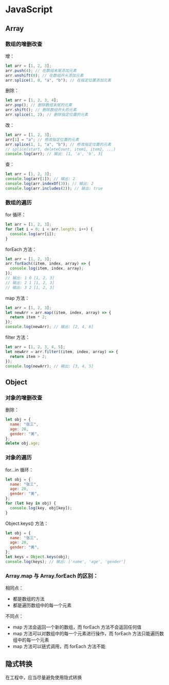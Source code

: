 # JavaScript

## Array

### 数组的增删改查

增：

```javascript
let arr = [1, 2, 3];
arr.push(4); // 在数组末尾添加元素
arr.unshift(0); // 在数组开头添加元素
arr.splice(1, 0, "a", "b"); // 在指定位置添加元素
```

删除：

```javascript
let arr = [1, 2, 3, 4];
arr.pop(); // 删除数组末尾的元素
arr.shift(); // 删除数组开头的元素
arr.splice(1, 2); // 删除指定位置的元素
```

改：

```javascript
let arr = [1, 2, 3];
arr[1] = "a"; // 修改指定位置的元素
arr.splice(1, 1, "a", "b"); // 修改指定位置的元素
// splice(start, deleteCount, item1, item2, ...)
console.log(arr); // 输出: [1, 'a', 'b', 3]
```

查：

```javascript
let arr = [1, 2, 3];
console.log(arr[1]); // 输出: 2
console.log(arr.indexOf(3)); // 输出: 2
console.log(arr.includes(2)); // 输出: true
```

### 数组的遍历

for 循环：

```javascript
let arr = [1, 2, 3];
for (let i = 0; i < arr.length; i++) {
  console.log(arr[i]);
}
```

forEach 方法：

```javascript
let arr = [1, 2, 3];
arr.forEach((item, index, array) => {
  console.log(item, index, array);
});
// 输出: 1 0 [1, 2, 3]
// 输出: 2 1 [1, 2, 3]
// 输出: 3 2 [1, 2, 3]
```

map 方法：

```javascript
let arr = [1, 2, 3];
let newArr = arr.map((item, index, array) => {
  return item * 2;
});
console.log(newArr); // 输出: [2, 4, 6]
```

filter 方法：

```javascript
let arr = [1, 2, 3, 4, 5];
let newArr = arr.filter((item, index, array) => {
  return item > 2;
});
console.log(newArr); // 输出: [3, 4, 5]
```

## Object

### 对象的增删改查

删除：

```javascript
let obj = {
  name: "张三",
  age: 20,
  gender: "男",
};
delete obj.age;
```

### 对象的遍历

for...in 循环：

```javascript
let obj = {
  name: "张三",
  age: 20,
  gender: "男",
};
for (let key in obj) {
  console.log(key, obj[key]);
}
```

Object.keys() 方法：

```javascript
let obj = {
  name: "张三",
  age: 20,
  gender: "男",
};
let keys = Object.keys(obj);
console.log(keys); // 输出: ['name', 'age', 'gender']
```

### Array.map 与 Array.forEach 的区别：

相同点：

- 都是数组的方法
- 都是遍历数组中的每一个元素

不同点：

- map 方法会返回一个新的数组，而 forEach 方法不会返回任何值
- map 方法可以对数组中的每一个元素进行操作，而 forEach 方法只能遍历数组中的每一个元素
- map 方法可以链式调用，而 forEach 方法不能

## 隐式转换

在工程中，应当尽量避免使用隐式转换
